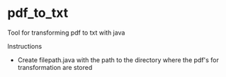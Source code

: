 # pdf_to_txt
Tool for transforming pdf to txt with java

Instructions

- Create filepath.java with the path to the directory where the pdf's for transformation are stored
